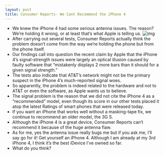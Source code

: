 ```yaml
---
layout: post
title: Consumer Reports- We Cant Recommend the iPhone 4
---
```

* We knew the iPhone 4 had some serious antenna issues. The reason? We’re holding it wrong, or at least that’s what Apple is telling us.
![img](http://media.idownloadblog.com/wp-content/uploads/2010/07/Consumer-Reports-Cant-Recommend-iPhone-4.jpg)
* After carrying out several tests, Consumer Reports actually think the problem doesn’t come from the way we’re holding the phone but from the phone itself.
* Our findings call into question the recent claim by Apple that the iPhone 4’s signal-strength issues were largely an optical illusion caused by faulty software that “mistakenly displays 2 more bars than it should for a given signal strength.”
* The tests also indicate that AT&T’s network might not be the primary suspect in the iPhone 4’s much-reported signal woes.
* So apparently, the problem is indeed related to the hardware and not to AT&T or even the software, as Apple wants us to believe.
* The signal problem is the reason that we did not cite the iPhone 4 as a “recommended” model, even though its score in our other tests placed it atop the latest Ratings of smart phones that were released today.
* If you want an iPhone that works well without a masking-tape fix, we continue to recommend an older model, the 3G S.
* Although the iPhone 4 is a great device, Consumer Reports can’t recommend it because of the huge antenna flaw.
* As for me, yes the antenna issue really bugs me but if you ask me, I’ll say go for it! Get yourself an iPhone 4. Although I am already at my 3rd iPhone 4, I think it’s the best iDevice I’ve owned so far.
* What do you think?

